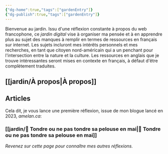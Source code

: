 ```yaml
---
{"dg-home":true,"tags":["gardenEntry"]}
{"dg-publish":true,"tags":["gardenEntry"]}
---
```


Bienvenue au jardin.
Issu d'une réflexion constante à propos du web francophone, ce *jardin digital* vise à organiser ma pensée et à en apprendre plus au sujet des manques à remplir en termes de ressources en français sur internet. 
Les sujets incluront mes intérêts personnels et mes recherches, en tant que citoyen nord-américain qui a un penchant pour l'intersection entre la nature et la culture. Les ressources en anglais que je trouve intéressantes seront mises en contexte en français, à défaut d'être complètement traduites.
## [[jardin/À propos\|À propos]]

## Articles
Cela dit, je vous lance une première réflexion, issue de mon blogue lancé en 2023, *amelan.ca*: 
### [[jardin/🍅 Tondre ou ne pas tondre sa pelouse en mai\|🍅 Tondre ou ne pas tondre sa pelouse en mai]]

*Revenez sur cette page pour connaître mes autres réflexions.*
